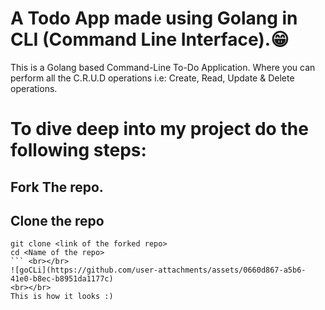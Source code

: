 # A Todo App made using Golang in CLI (Command Line Interface).😁

This is a Golang based Command-Line To-Do Application. Where you can perform all the C.R.U.D operations i.e: Create, Read, Update & Delete operations.

# To dive deep into my project do the following steps:

## Fork The repo.

## Clone the repo
```
git clone <link of the forked repo>
cd <Name of the repo>
``` <br></br>
![goCLi](https://github.com/user-attachments/assets/0660d867-a5b6-41e0-b8ec-b8951da1177c)
<br></br>
This is how it looks :)


